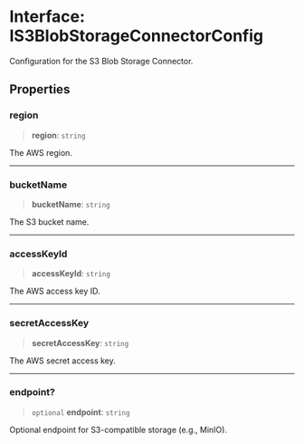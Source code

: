 # Interface: IS3BlobStorageConnectorConfig

Configuration for the S3 Blob Storage Connector.

## Properties

### region

> **region**: `string`

The AWS region.

***

### bucketName

> **bucketName**: `string`

The S3 bucket name.

***

### accessKeyId

> **accessKeyId**: `string`

The AWS access key ID.

***

### secretAccessKey

> **secretAccessKey**: `string`

The AWS secret access key.

***

### endpoint?

> `optional` **endpoint**: `string`

Optional endpoint for S3-compatible storage (e.g., MinIO).
